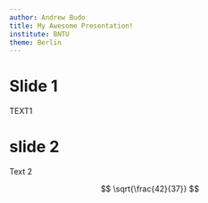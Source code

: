 ```yaml
---
author: Andrew Budo
title: My Awesome Presentation!
institute: BNTU
theme: Berlin
---
```


# Slide 1

 TEXT1

# slide 2

Text 2

$$
\sqrt{\frac{42}{37}}
$$